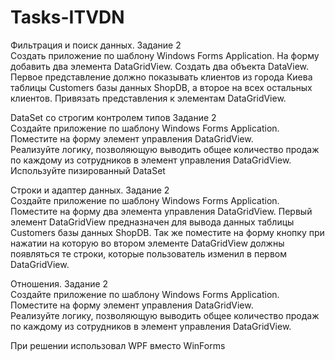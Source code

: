 # Tasks-ITVDN
Фильтрация и поиск данных.
Задание 2  
Создать приложение по шаблону Windows Forms Application. На форму добавить два элемента DataGridView. 
Создать два объекта DataView. Первое представление должно показывать клиентов из 
города Киева таблицы Customers базы данных ShopDB, а второе на всех остальных клиентов. 
Привязать представления к элементам DataGridView. 

DataSet со строгим контролем типов 
Задание 2  
Создайте приложение по шаблону Windows Forms Application. Поместите на форму элемент управления DataGridView.  
Реализуйте логику, позволяющую выводить общее количество продаж по каждому из сотрудников в элемент управления 
DataGridView. Используйте пизированный DataSet 

Строки и адаптер данных. 
Задание 2  
Создайте приложение по шаблону Windows Forms Application. Поместите на форму два элемента управления DataGridView. 
Первый элемент  DataGridView предназначен для вывода данных таблицы Customers базы данных ShopDB. 
Так же поместите на форму кнопку при нажатии на которую во втором элементе DataGridView должны появляться те строки, 
которые пользователь изменил в первом  DataGridView. 

Отношения. 
Задание 2  
Создайте приложение по шаблону Windows Forms Application. Поместите на форму элемент управления DataGridView.  
Реализуйте логику, позволяющую выводить общее количество продаж по каждому из сотрудников в элемент управления 
DataGridView. 


При решении использовал WPF вместо WinForms
